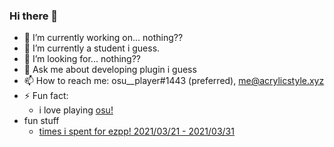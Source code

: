 ### Hi there 👋

- 🔭 I’m currently working on... nothing??
- 🌱 I’m currently a student i guess.
- 🤔 I’m looking for... nothing??
- 💬 Ask me about developing plugin i guess
- 📫 How to reach me: osu__player#1443 (preferred), me@acrylicstyle.xyz
- ⚡ Fun fact:
  - i love playing [osu!](https://osu.ppy.sh/users/13293262)
- fun stuff
  - [times i spent for ezpp! 2021/03/21 - 2021/03/31](https://wakatime.com/@acrylic_style/projects/lzmlecizsh?start=2021-03-21&end=2021-03-31)

